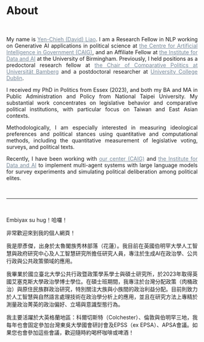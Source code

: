 # About


&nbsp;
&nbsp;
&nbsp;

<div style="text-align: justify">

My name is <a href="https://www.birmingham.ac.uk/staff/profiles/gov/liao-yen-chieh" style="color:#778899; text-decoration: bold;" target="_blank">Yen-Chieh (David) Liao</a>. I am a Research Fellow in NLP working on Generative AI applications in political science at <a href="https://www.birmingham.ac.uk/research/centres-institutes/centre-for-artificial-intelligence-in-government" style="color:#778899; text-decoration: underline;" target="_blank">the Centre for Artificial Intelligence in Government (CAIG)</a>, and an Affiliate Fellow at <a href="https://www.birmingham.ac.uk/research/centres-institutes/data-and-ai" style="color:#778899; text-decoration: underline;" target="_blank">the Institute for Data and AI</a> at the University of Birmingham. Previously, I held positions as a predoctoral research fellow at <a href="https://www.uni-bamberg.de/en/comparpol/faculty-and-staff/thomas-saalfeld/" style="color:#778899; text-decoration: underline;" target="_blank">the Chair of Comparative Politics at Universität Bamberg</a> and a postdoctoral researcher at <a href="https://www.ucd.ie/spire/" style="color:#778899; text-decoration: underline;" target="_blank">University College Dublin</a>.

I received my PhD in Politics from Essex (2023), and both my BA and MA in Public Administration and Policy from National Taipei University. My substantial work concentrates on legislative behavior and comparative political institutions, with particular focus on Taiwan and East Asian contexts.

Methodologically, I am especially interested in measuring ideological preferences and political stances using quantitative and computational methods, including the quantitative measurement of legislative voting, surveys, and political texts.

Recently, I have been working with <a href="https://www.birmingham.ac.uk/research/centres-institutes/centre-for-artificial-intelligence-in-government" style="color:#778899; text-decoration: underline;" target="_blank">our center (CAIG)</a> and <a href="https://www.birmingham.ac.uk/research/centres-institutes/data-and-ai" style="color:#778899; text-decoration: underline;" target="_blank">the Institute for Data and AI</a>  to implement multi-agent systems with large language models for survey experiments and simulating political deliberation among political elites.

&nbsp;&nbsp;

-----

&nbsp;
&nbsp;&nbsp;

Embiyax su hug！哈囉！

非常歡迎來到我的個人網頁！

我是廖彥傑，出身於太魯閣族秀林部落（花蓮）。我目前在英國伯明罕大學人工智慧與政府研究中心及人工智慧研究所擔任研究人員，專注於生成AI在政治學、公共行政與公共政策領域的應用。

我畢業於國立臺北大學公共行政暨政策學系學士與碩士研究所，於2023年取得英國艾塞克斯大學政治學博士學位。在碩士班期間，我專注於台灣分配政策（肉桶政治）與原住民族群政治研究，特別關注大族與小族間的政治利益分配。目前則致力於人工智慧與自然語言處理技術在政治學分析上的應用，並且在研究方法上專精於測量政治菁英的政治偏好、立場與意識型態行為。

我主要活躍於大英格蘭地區：科爾切斯特（Colchester）、倫敦與伯明罕三地，我每年也會固定參加台灣東吳大學國會研討會及EPSS（ex EPSA）、APSA會議。如果您也會參加這些會議，歡迎隨時約喝杯咖啡或啤酒！


&nbsp;&nbsp;
&nbsp;&nbsp;
&nbsp;&nbsp;


<!-- <div style="text-align: center">

[![Linkedin Badge](https://img.shields.io/badge/linkedin-0077B5?style=for-the-badge&logo=linkedin&logoColor=white)](https://www.linkedin.com/authwall?trk=gf&trkInfo=AQERrkO9JeuxgQAAAYGIXxZw-IMriZ16fxaCyQ9B4fcr8SgrQXFIA4WvPBytf98cJPl4KsPT6KiRHzqt-s3Ozl8_IoJ8cn9_lBY1_kQiozmVJV_bXf0xolwYZIIc_TwCBrvqjMU=&original_referer=https://davidycliao.github.io/&sessionRedirect=https%3A%2F%2Fwww.linkedin.com%2Fin%2Fdavid-yen-chieh-liao-51a0a3168%2F)
[![Twitter Badge](https://img.shields.io/badge/twitter-1DA1F2?style=for-the-badge&logo=twitter&logoColor=white)](https://twitter.com/liaoyenchieh)
[![Mail Badge](https://img.shields.io/badge/Gmail-D14836?style=for-the-badge&logo=gmail&logoColor=white)](mailto:davidycliao@gamil.com)

</div> -->

